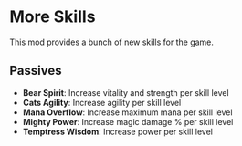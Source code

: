 # More Skills

This mod provides a bunch of new skills for the game.

## Passives

* **Bear Spirit**: Increase vitality and strength per skill level
* **Cats Agility**: Increase agility per skill level
* **Mana Overflow**: Increase maximum mana per skill level
* **Mighty Power**: Increase magic damage % per skill level
* **Temptress Wisdom**: Increase power per skill level

